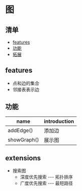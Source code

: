 # 图

## 清单
* [features](#features)
* [功能](#功能)
* [拓展](#extensions)

## features
* 点和边的集合
* 邻接表表示边

## 功能
| name | introduction|
| --- | --- |
| addEdge() | 添加边 |
| showGraph() | 展示图 |

## extensions
* 搜索图
   * 深度优先搜索 --- 拓扑排序
   * 广度优先搜索 --- 最短路径
